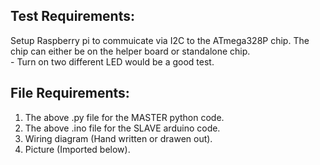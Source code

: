 ## Test Requirements:
Setup Raspberry pi to commuicate via I2C to the ATmega328P chip. The chip can either be on the helper board or standalone chip.  
    - Turn on two different LED would be a good test.  
    
## File Requirements:
1. The above .py file for the MASTER python code.
2. The above .ino file for the SLAVE arduino code.
3. Wiring diagram (Hand written or drawen out).  
4. Picture (Imported below).

